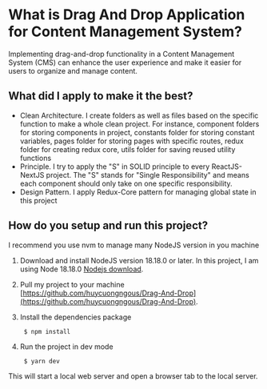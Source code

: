 # What is Drag And Drop Application for Content Management System?

Implementing drag-and-drop functionality in a Content Management System (CMS) can enhance the user experience and make it easier for users to organize and manage content. 

## What did I apply to make it the best?

* Clean Architecture. I create folders as well as files based on the specific function to make a whole clean project. For instance, component folders for storing components in project, constants folder for storing constant variables, pages folder for storing pages with specific routes, redux folder for creating redux core, utils folder for saving reused utility functions
* Principle. I try to apply the "S" in SOLID principle to every ReactJS-NextJS project. The "S" stands for "Single Responsibility" and means each component should only take on one specific responsibility.
* Design Pattern. I apply Redux-Core pattern for managing global state in this project

## How do you setup and run this project?

I recommend you use nvm to manage many NodeJS version in you machine

1. Download and install NodeJS version 18.18.0 or later. In this project, I am using Node 18.18.0 [Nodejs download](https://nodejs.org/en/download).

1. Pull my project to your machine [https://github.com/huycuongngous/Drag-And-Drop](https://github.com/huycuongngous/Drag-And-Drop).

1. Install the dependencies package

        $ npm install

1. Run the project in dev mode

        $ yarn dev

This will start a local web server and open a browser tab to the local server.